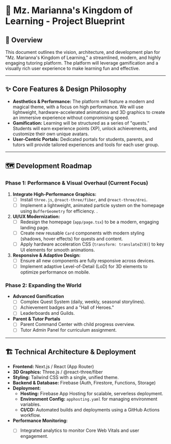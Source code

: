 
# 🏰 Mz. Marianna's Kingdom of Learning - Project Blueprint

## 📜 **Overview**

This document outlines the vision, architecture, and development plan for "Mz. Marianna's Kingdom of Learning," a streamlined, modern, and highly engaging tutoring platform. The platform will leverage gamification and a visually rich user experience to make learning fun and effective.

---

## ✨ **Core Features & Design Philosophy**

*   **Aesthetics & Performance:** The platform will feature a modern and magical theme, with a focus on high performance. We will use lightweight, hardware-accelerated animations and 3D graphics to create an immersive experience without compromising speed.
*   **Gamification:** Learning will be structured as a series of "quests." Students will earn experience points (XP), unlock achievements, and customize their own unique avatars.
*   **User-Centric Portals:** Dedicated portals for students, parents, and tutors will provide tailored experiences and tools for each user group.

---

## 🗺️ **Development Roadmap**

### **Phase 1: Performance & Visual Overhaul (Current Focus)**

1.  **Integrate High-Performance Graphics:**
    *   [ ] Install `three.js`, `@react-three/fiber`, and `@react-three/drei`.
    *   [ ] Implement a lightweight, animated particle system on the homepage using `BufferGeometry` for efficiency.
    .
2.  **UI/UX Modernization:**
    *   [ ] Redesign the homepage (`app/page.tsx`) to be a modern, engaging landing page.
    *   [ ] Create new reusable `Card` components with modern styling (shadows, hover effects) for quests and content.
    *   [ ] Apply hardware acceleration CSS (`transform: translateZ(0)`) to key UI elements for smooth animations.
3.  **Responsive & Adaptive Design:**
    *   [ ] Ensure all new components are fully responsive across devices.
    *   [ ] Implement adaptive Level-of-Detail (LoD) for 3D elements to optimize performance on mobile.

### **Phase 2: Expanding the World**

*   **Advanced Gamification**
    *   [ ] Complex Quest System (daily, weekly, seasonal storylines).
    *   [ ] Achievement badges and a "Hall of Heroes."
    *   [ ] Leaderboards and Guilds.
*   **Parent & Tutor Portals**
    *   [ ] Parent Command Center with child progress overview.
    *   [ ] Tutor Admin Panel for curriculum assignment.

---

## 🏗️ **Technical Architecture & Deployment**

*   **Frontend:** Next.js / React (App Router)
*   **3D Graphics:** Three.js / @react-three/fiber
*   **Styling:** Tailwind CSS with a single, unified theme.
*   **Backend & Database:** Firebase (Auth, Firestore, Functions, Storage)
*   **Deployment:**
    *   **Hosting:** Firebase App Hosting for scalable, serverless deployment.
    *   **Environment Config:** `apphosting.yaml` for managing environment variables.
    *   **CI/CD:** Automated builds and deployments using a GitHub Actions workflow.
*   **Performance Monitoring:**
    *   [ ] Integrated analytics to monitor Core Web Vitals and user engagement.

